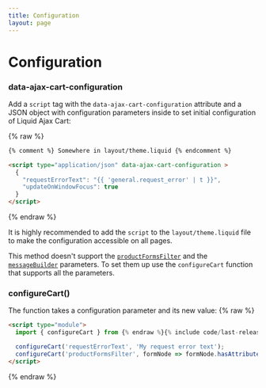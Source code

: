 ```yaml
---
title: Configuration
layout: page
---
```


# Configuration

### data-ajax-cart-configuration
Add a `script` tag with the `data-ajax-cart-configuration` attribute and a JSON object with configuration parameters inside to set initial configuration of Liquid Ajax Cart:

{% raw %}
```html
{% comment %} Somewhere in layout/theme.liquid {% endcomment %}

<script type="application/json" data-ajax-cart-configuration >
  {
    "requestErrorText": "{{ 'general.request_error' | t }}",
    "updateOnWindowFocus": true
  }
</script>
```
{% endraw %}

It is highly recommended to add the `script` to the `layout/theme.liquid` file to make the configuration accessible on all pages.

This method doesn't support the [`productFormsFilter`](/reference/productFormsFilter/) and the [`messageBuilder`](/reference/messageBuilder/) parameters. To set them up use the `configureCart` function that supports all the parameters.


### configureCart()

The function takes a configuration parameter and its new value:
{% raw %}
```html
<script type="module">
  import { configureCart } from {% endraw %}{% include code/last-release-file-name.html asset_url=true %}{% raw %};

  configureCart('requestErrorText', 'My request error text');
  configureCart('productFormsFilter', formNode => formNode.hasAttribute('data-my-product-form'));
</script>
```
{% endraw %}